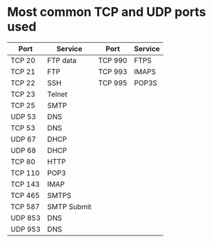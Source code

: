 Most common TCP and UDP ports used
===

|Port|Service|Port|Service|
|---|---|---|---|
TCP 20|FTP data|TCP 990|FTPS
TCP 21|FTP|TCP 993|IMAPS
TCP 22|SSH|TCP 995|POP3S
TCP 23|Telnet
TCP 25|SMTP
UDP 53|DNS
TCP 53|DNS
UDP 67|DHCP
UDP 68|DHCP
TCP 80|HTTP
TCP 110|POP3
TCP 143|IMAP
TCP 465|SMTPS
TCP 587|SMTP Submit
UDP 853|DNS
UDP 953|DNS
